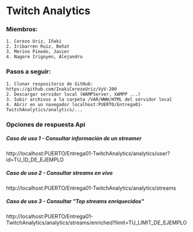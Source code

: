 # **Twitch Analytics**
### Miembros:

    1. Cerezo Uriz, Iñaki
    2. Iribarren Ruiz, Beñat
    3. Merino Pinedo, Javier
    4. Nagore Irigoyen, Alejandro

### Pasos a seguir:

    1. Clonar respositorio de GitHub: https://github.com/InakiCerezoUriz/VyV-200
    2. Descargar servidor local (WAMPServer, XAMPP ...)
    3. Subir archivos a la carpeta /VAR/WWW/HTML del servidor local
    4. Abrir en un navegador localhost:PUERTO/Entrega01-TwitchAnalytics/analytics/...

### Opciones de respuesta Api
##### Caso de uso 1 - Consultar información de un streamer
  
http://localhost:PUERTO/Entrega01-TwitchAnalytics/analytics/user?id=TU_ID_DE_EJEMPLO

##### Caso de uso 2 - Consultar streams en vivo
  
http://localhost:PUERTO/Entrega01-TwitchAnalytics/analytics/streams

##### Caso de uso 3 - Consultar "Top streams enriquecidos"
  
http://localhost:PUERTO/Entrega01-TwitchAnalytics/analytics/streams/enriched?limit=TU_LIMIT_DE_EJEMPLO

